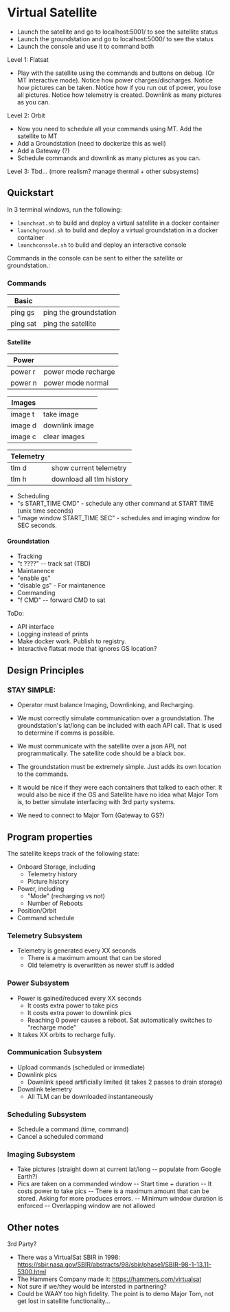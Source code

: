 # Virtual Satellite




- Launch the satellite and go to localhost:5001/ to see the satellite status
- Launch the groundstation and go to localhost:5000/ to see the status
- Launch the console and use it to command both

Level 1: Flatsat
- Play with the satellite using the commands and buttons on debug. (Or MT interactive mode). Notice how power charges/discharges. Notice how pictures can be taken. Notice how if you run out of power, you lose all pictures. Notice how telemetry is created. Downlink as many pictures as you can.

Level 2: Orbit
- Now you need to schedule all your commands using MT. Add the satellite to MT
- Add a Groundstation (need to dockerize this as well)
- Add a Gateway (?)
- Schedule commands and downlink as many pictures as you can.

Level 3: Tbd... (more realism? manage thermal + other subsystems)


## Quickstart

In 3 terminal windows, run the following:
 - `launchsat.sh` to build and deploy a virtual satellite in a docker container
 - `launchground.sh` to build and deploy a virtual groundstation in a docker container
 - `launchconsole.sh` to build and deploy an interactive console

Commands in the console can be sent to either the satellite or groundstation.:

### Commands

|Basic   |                   |
|--------|-------------------|
|ping gs |ping the groundstation|
|ping sat|ping the satellite  |

#### Satellite

|Power  |                   |
|-------|-------------------|
|power r|power mode recharge|
|power n|power mode normal  |

|Images |                   |
|-------|-------------------|
|image t| take image        |
|image d| downlink image    |
|image c| clear images      |

|Telemetry |                       |
|-------|--------------------------|
|tlm d  | show current telemetry   |
|tlm h  | download all tlm history |

- Scheduling
 - "s START_TIME CMD" - schedule any other command at START TIME (unix time seconds)
 - "image window START_TIME SEC" - schedules and imaging window for SEC seconds.


#### Groundstation
- Tracking
 - "t ????" -- track sat (TBD)
- Maintanence
 - "enable gs"
 - "disable gs" - For maintanence
- Commanding
 - "f CMD" -- forward CMD to sat

ToDo:
 - API interface
 - Logging instead of prints
 - Make docker work. Publish to registry.
 - Interactive flatsat mode that ignores GS location?


## Design Principles

### STAY SIMPLE:
 - Operator must balance Imaging, Downlinking, and Recharging.

 - We must correctly simulate communication over a groundstation. The groundstation's lat/long can be included with each API call. That is used to determine if comms is possible.

 - We must communicate with the satellite over a json API, not programmatically. The satellite code should be a black box.

 - The groundstation must be extremely simple. Just adds its own location to the commands.

 - It would be nice if they were each containers that talked to each other. It would also be nice if the GS and Satellite have no idea what Major Tom is, to better simulate interfacing with 3rd party systems.

 - We need to connect to Major Tom (Gateway to GS?)


## Program properties
The satellite keeps track of the following state:
  - Onboard Storage, including
    - Telemetry history
    - Picture history
  - Power, including
    - "Mode" (recharging vs not)
    - Number of Reboots
  - Position/Orbit
  - Command schedule

### Telemetry Subsystem
  - Telemetry is generated every XX seconds
    - There is a maximum amount that can be stored
    - Old telemetry is overwritten as newer stuff is added

### Power Subsystem
 - Power is gained/reduced every XX seconds
   - It costs extra power to take pics
   - It costs extra power to downlink pics
   - Reaching 0 power causes a reboot. Sat automatically switches to "recharge mode"
 - It takes XX orbits to recharge fully.

### Communication Subsystem
  - Upload commands (scheduled or immediate)
  - Downlink pics
    - Downlink speed artificially limited (it takes 2 passes to drain storage)
  - Downlink telemetry
    - All TLM can be downloaded instantaneously

### Scheduling Subsystem
  - Schedule a command (time, command)
  - Cancel a scheduled command

### Imaging Subsystem
  - Take pictures (straight down at current lat/long -- populate from Google Earth?)
  - Pics are taken on a commanded window
    -- Start time + duration
    -- It costs power to take pics
    -- There is a maximum amount that can be stored. Asking for more produces errors.
    -- Minimum window duration is enforced
    -- Overlapping window are not allowed


## Other notes

3rd Party?
- There was a VirtualSat SBIR in 1998: https://sbir.nasa.gov/SBIR/abstracts/98/sbir/phase1/SBIR-98-1-13.11-5300.html
- The Hammers Company made it: https://hammers.com/virtualsat
- Not sure if we/they would be intersted in partnering?
- Could be WAAY too high fidelity. The point is to demo Major Tom, not get lost in satellite functionality...
